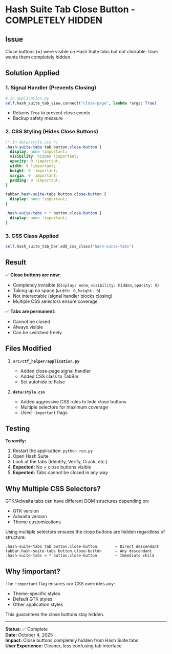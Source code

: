 # Hash Suite Tab Close Button - COMPLETELY HIDDEN

## Issue
Close buttons (×) were visible on Hash Suite tabs but not clickable. User wants them completely hidden.

## Solution Applied

### 1. Signal Handler (Prevents Closing)
```python
# In application.py
self.hash_suite_tab_view.connect("close-page", lambda *args: True)
```
- Returns `True` to prevent close events
- Backup safety measure

### 2. CSS Styling (Hides Close Buttons)
```css
/* In data/style.css */
.hash-suite-tabs tab button.close-button {
  display: none !important;
  visibility: hidden !important;
  opacity: 0 !important;
  width: 0 !important;
  height: 0 !important;
  margin: 0 !important;
  padding: 0 !important;
}

tabbar.hash-suite-tabs button.close-button {
  display: none !important;
}

.hash-suite-tabs > * button.close-button {
  display: none !important;
}
```

### 3. CSS Class Applied
```python
self.hash_suite_tab_bar.add_css_class("hash-suite-tabs")
```

## Result

✅ **Close buttons are now:**
- Completely invisible (`display: none`, `visibility: hidden`, `opacity: 0`)
- Taking up no space (`width: 0`, `height: 0`)
- Not interactable (signal handler blocks closing)
- Multiple CSS selectors ensure coverage

✅ **Tabs are permanent:**
- Cannot be closed
- Always visible
- Can be switched freely

## Files Modified

1. **`src/ctf_helper/application.py`**
   - Added close-page signal handler
   - Added CSS class to TabBar
   - Set autohide to False

2. **`data/style.css`**
   - Added aggressive CSS rules to hide close buttons
   - Multiple selectors for maximum coverage
   - Used `!important` flags

## Testing

**To verify:**
1. Restart the application: `python run.py`
2. Open Hash Suite
3. Look at the tabs (Identify, Verify, Crack, etc.)
4. **Expected:** No × close buttons visible
5. **Expected:** Tabs cannot be closed in any way

## Why Multiple CSS Selectors?

GTK/Adwaita tabs can have different DOM structures depending on:
- GTK version
- Adwaita version
- Theme customizations

Using multiple selectors ensures the close buttons are hidden regardless of structure:

```
.hash-suite-tabs tab button.close-button        ← Direct descendant
tabbar.hash-suite-tabs button.close-button      ← Any descendant
.hash-suite-tabs > * button.close-button        ← Immediate child
```

## Why !important?

The `!important` flag ensures our CSS overrides any:
- Theme-specific styles
- Default GTK styles
- Other application styles

This guarantees the close buttons stay hidden.

---

**Status:** ✅ Complete  
**Date:** October 4, 2025  
**Impact:** Close buttons completely hidden from Hash Suite tabs  
**User Experience:** Cleaner, less confusing tab interface
